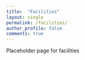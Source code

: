 ```yaml
---
title:  "Facilities"
layout: single
permalink: /facilities/
author_profile: false
comments: true
---
```


Placeholder page for facilities
 